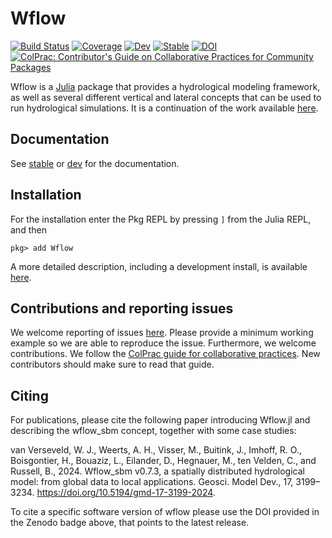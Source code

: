 # Wflow

[![Build Status](https://github.com/Deltares/Wflow.jl/workflows/CI/badge.svg)](https://github.com/Deltares/Wflow.jl/actions)
[![Coverage](https://codecov.io/gh/Deltares/Wflow.jl/branch/master/graph/badge.svg)](https://codecov.io/gh/Deltares/Wflow.jl)
[![Dev](https://img.shields.io/badge/docs-dev-blue.svg)](https://deltares.github.io/Wflow.jl/dev)
[![Stable](https://img.shields.io/badge/docs-stable-blue.svg)](https://deltares.github.io/Wflow.jl/stable)
[![DOI](https://zenodo.org/badge/246787232.svg)](https://zenodo.org/badge/latestdoi/246787232)
[![ColPrac: Contributor's Guide on Collaborative Practices for Community Packages](https://img.shields.io/badge/ColPrac-Contributor's%20Guide-blueviolet)](https://github.com/SciML/ColPrac)

Wflow is a [Julia](https://julialang.org/) package that provides a hydrological modeling
framework, as well as several different vertical and lateral concepts that can be used to
run hydrological simulations. It is a continuation of the work available
[here](https://github.com/openstreams/wflow).

## Documentation
See [stable](https://deltares.github.io/Wflow.jl/stable) or
[dev](https://deltares.github.io/Wflow.jl/dev) for the documentation.

## Installation
For the installation enter the Pkg REPL by pressing `]` from the Julia REPL, and then
```julia-repl
pkg> add Wflow
```
A more detailed description, including a development install, is available
[here](https://deltares.github.io/Wflow.jl/dev/user_guide/install/).

## Contributions and reporting issues
We welcome reporting of issues [here](https://github.com/Deltares/Wflow.jl/issues). Please
provide a minimum working example so we are able to reproduce the issue. Furthermore, we
welcome contributions. We follow the [ColPrac guide for collaborative
practices](https://github.com/SciML/ColPrac). New contributors should make sure to read that
guide.

## Citing
For publications, please cite the following paper introducing Wflow.jl and describing the
wflow\_sbm concept, together with some case studies:

van Verseveld, W. J., Weerts, A. H., Visser, M., Buitink, J., Imhoff, R. O., Boisgontier,
H., Bouaziz, L., Eilander, D., Hegnauer, M., ten Velden, C., and Russell, B., 2024.
Wflow_sbm v0.7.3, a spatially distributed hydrological model: from global data to local
applications. Geosci. Model Dev., 17, 3199–3234. <https://doi.org/10.5194/gmd-17-3199-2024>.

To cite a specific software version of wflow please use the DOI provided in the Zenodo badge
above, that points to the latest release.